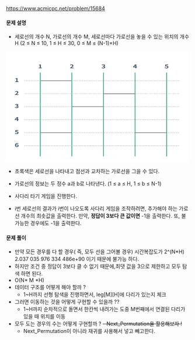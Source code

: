 https://www.acmicpc.net/problem/15684

#### 문제 설명
- 세로선의 개수 N, 가로선의 개수 M, 세로선마다 가로선을 놓을 수 있는 위치의 개수 H (2 ≤ N ≤ 10, 1 ≤ H ≤ 30, 0 ≤ M ≤ (N-1)×H)
<img src="./leg.png" width="500" height="300">

- 초록색은 세로선을 나타내고 점선과 교차하는 가로선을 그을 수 있다.
- 가로선의 정보는 두 정수 a과 b로 나타낸다. (1 ≤ a ≤ H, 1 ≤ b ≤ N-1) 
- 사다리 타기 게임을 진행한다.

- i번 세로선의 결과가 i번이 나오도록 사다리 게임을 조작하려면, 추가해야 하는 가로선 개수의 최솟값을 출력한다. 만약, **정답이 3보다 큰 값이면** -1을 출력한다. 또, 불가능한 경우에도 -1을 출력한다.

#### 문제 풀이

- 만약 모든 경우를 다 할 경우( 즉, 모두 선을 그어볼 경우) 시간복잡도가 2^(N*H) 2.037 035 976 334 486e+90 이기 때문에 불가능 하다.
- 하지만 조건 중 정답이 3보다 클 수 없기 때문에,최댓 값을 3으로 제한하고 모두 탐색 하면  된다.
- O(N* M *H)
- 데이터 구조를 어떻게 해야 할까 ?
    - 1~H까지 선형 탐색을 진행하면서, leg[M][H]에 다리가 있는지 체크 
- 그러면 이동하는 것을 어떻게 구현할 수 있을까 ??
    - 1~H까지 순차적으로 돌면서 한칸씩 내려가는 도중 M번째에서 연결된 다리가 있을 때 위치를 이동
- 모두 도는 경우의 수는 어떻게 구현할까 ?
    ~~- Next_Permutation을 활용해보자 !~~
    - Next_Permutation이 아니라 재귀를 사용해서 넣고 빼고한다.
